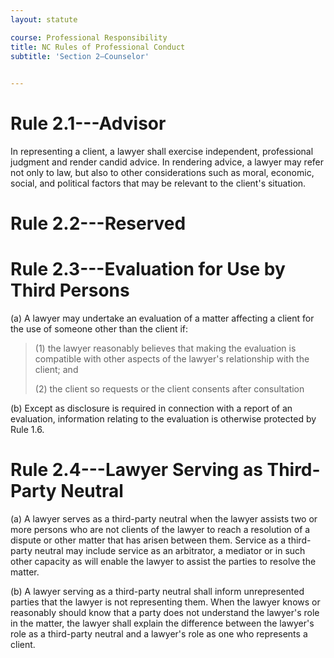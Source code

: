 ```yaml
---
layout: statute

course: Professional Responsibility
title: NC Rules of Professional Conduct 
subtitle: 'Section 2—Counselor'

    
---
```


# Rule 2.1---Advisor

In representing a client, a lawyer shall exercise independent, professional judgment and render candid advice. In rendering advice, a lawyer may refer not only to law, but also to other considerations such as moral, economic, social, and political factors that may be relevant to the client's situation.

# Rule 2.2---Reserved

# Rule 2.3---Evaluation for Use by Third Persons

(a) A lawyer may undertake an evaluation of a matter affecting a client for the use of someone other than the client if:

> (1) the lawyer reasonably believes that making the evaluation is compatible with other aspects of the lawyer's relationship with the client; and
> 
> (2) the client so requests or the client consents after consultation 

(b) Except as disclosure is required in connection with a report of an evaluation, information relating to the evaluation is otherwise protected by Rule 1.6.

# Rule 2.4---Lawyer Serving as Third-Party Neutral

(a) A lawyer serves as a third-party neutral when the lawyer assists two or more persons who are not clients of the lawyer to reach a resolution of a dispute or other matter that has arisen between them. Service as a third-party neutral may include service as an arbitrator, a mediator or in such other capacity as will enable the lawyer to assist the parties to resolve the matter.

(b) A lawyer serving as a third-party neutral shall inform unrepresented parties that the lawyer is not representing them. When the lawyer knows or reasonably should know that a party does not understand the lawyer's role in the matter, the lawyer shall explain the difference between the lawyer's role as a third-party neutral and a lawyer's role as one who represents a client.